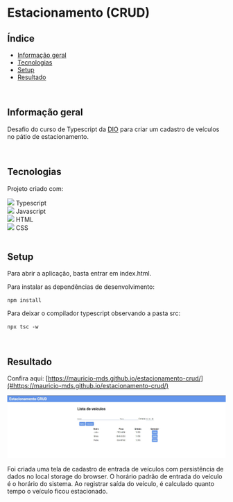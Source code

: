 # Estacionamento (CRUD)

## Índice

* [Informação geral](#informação-geral)
* [Tecnologias](#tecnologias)
* [Setup](#setup)
* [Resultado](#resultado)

<br>

## Informação geral

Desafio do curso de Typescript da [DIO](https://www.dio.me/) para criar um cadastro de veículos no pátio de estacionamento.

<br>	

## Tecnologias

Projeto criado com:

<div><img src="https://cdn.jsdelivr.net/gh/devicons/devicon/icons/typescript/typescript-plain.svg" width=30px/> Typescript</div>
<div><img src="https://cdn.jsdelivr.net/gh/devicons/devicon/icons/javascript/javascript-plain.svg" width=30px/> Javascript</div>
<div><img src="https://cdn.jsdelivr.net/gh/devicons/devicon/icons/html5/html5-plain-wordmark.svg" width=30px/> HTML</div>
<div><img src="https://cdn.jsdelivr.net/gh/devicons/devicon/icons/css3/css3-plain-wordmark.svg" width=30px/> CSS</div>

<br>

## Setup

Para abrir a aplicação, basta entrar em index.html.

Para instalar as dependências de desenvolvimento:

```
npm install
```

Para deixar o compilador typescript observando a pasta src:

```
npx tsc -w
```
<br>

## Resultado

Confira aqui: [https://mauricio-mds.github.io/estacionamento-crud/](#https://mauricio-mds.github.io/estacionamento-crud/) 

![Print da tela de cadastro](./assets/images/readme/estacionamento-crud.jpg)

Foi criada uma tela de cadastro de entrada de veículos com persistência de dados no local storage do browser. O horário padrão de entrada do veículo é o horário do sistema. Ao registrar saída do veículo, é calculado quanto tempo o veículo ficou estacionado.
